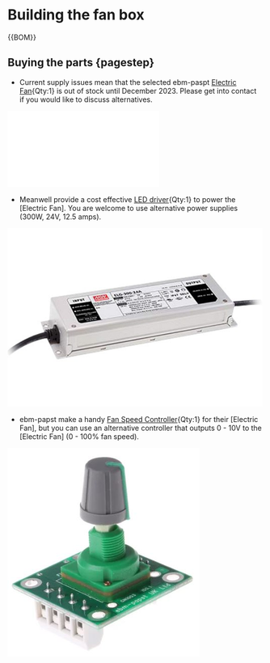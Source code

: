 # Building the fan box
{{BOM}}

## Buying the parts {pagestep}

* Current supply issues mean that the selected ebm-paspt [Electric Fan](Parts2.yaml#FanMotor){Qty:1} is out of stock until December 2023. Please get into contact if you would like to discuss alternatives.

![](W1G250HJ8702.stl)

* Meanwell provide a cost effective [LED driver](Parts2.yaml#MotorPowerSupply){Qty:1} to power the [Electric Fan]. You are welcome to use alternative power supplies (300W, 24V, 12.5 amps).

![](images/elg300.jpg)

* ebm-papst make a handy [Fan Speed Controller](Parts2.yaml#FanController){Qty:1} for their [Electric Fan], but you can use an alternative controller that outputs 0 - 10V to the [Electric Fan] (0 - 100% fan speed).

![](images/fanController.JPG)